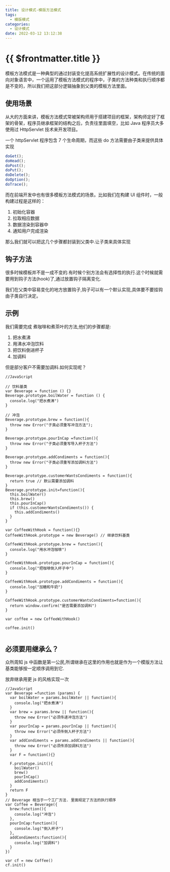 ```yaml
---
title: 设计模式-模版方法模式
tags:
  - 模版模式
categories:
  - 设计模式
date: 2022-03-12 13:12:38
---
```


# {{ $frontmatter.title }}

模板方法模式是一种典型的通过封装变化提高系统扩展性的设计模式。在传统的面向对象语言中，一个运用了模板方法模式的程序中，子类的方法种类和执行顺序都是不变的，所以我们把这部分逻辑抽象到父类的模板方法里面。

<!-- more -->

## 使用场景

从大的方面来讲，模板方法模式常被架构师用于搭建项目的框架，架构师定好了框架的骨架，程序员继承框架的结构之后，负责往里面填空，比如 Java 程序员大多使用过 HttpServlet 技术来开发项目。

一个 httpServlet 程序包含 7 个生命周期，而这些 do 方法需要由子类来提供具体实现

```javascript
doGet();
doHead();
doPost();
doPut();
doDelete();
doOption();
doTrace();
```

而在前端开发中也有很多模板方法模式的场景。比如我们在构建 UI 组件时，一般构建过程是这样的：

1. 初始化容器
2. 拉取相应数据
3. 数据渲染到容器中
4. 通知用户完成渲染

那么我们就可以把这几个步骤都封装到父类中.让子类来具体实现

## 钩子方法

很多时候模板并不是一成不变的.有时候个别方法会有选择性的执行.这个时候就需要用到钩子方法(hook)了,通过放置钩子隔离变化.

我们在父类中容易变化的地方放置钩子,钩子可以有一个默认实现,具体要不要挂钩由子类自行决定。

## 示例

我们需要完成 煮咖啡和煮茶叶的方法,他们的步骤都是:

1. 把水煮沸
2. 用沸水冲泡饮料
3. 把饮料倒进杯子
4. 加调料

但是部分客户不需要加调料.如何实现呢？

```JS
//JavaScript

// 饮料基类
var Beverage = function () {}
Beverage.prototype.boilWater = function () {
  console.log("把水煮沸")
}

// 冲泡
Beverage.prototype.brew = function(){
  throw new Error("子类必须重写冲泡方法");
}

Beverage.prototype.pourInCap =function(){
  throw new Error("子类必须重写导入杯子方法")
}

Beverage.prototype.addCondiments = function(){
  throw new Error("子类必须重写添加调料方法")
}

Beverage.prototype.customerWantsCondiments = function(){
  return true // 默认需要添加调料
}
Beverage.prototype.init=function(){
  this.boilWater()
  this.brew()
  this.pourInCap()
  if (this.customerWantsCondiments()) {
    this.addCondiments()
  }
}

var CoffeeWithHook = function(){}
CoffeeWithHook.prototype = new Beverage() // 继承饮料基类

CoffeeWithHook.prototype.brew = function(){
  console.log("用水冲泡咖啡")
}

CoffeeWithHook.prototype.pourInCap = function(){
  console.log("把咖啡倒入杯子中")
}

CoffeeWithHook.prototype.addCondiments = function(){
  console.log("加糖和牛奶")
}

CoffeeWithHook.prototype.customerWantsCondiments=function(){
  return window.confirm("是否需要添加调料")
}

var coffee = new CoffeeWithHook()

coffee.init()


```

## 必须要用继承么？

众所周知 js 中函数是第一公民,所谓继承在这里的作用也就是作为一个模版方法让基类能够按一定顺序调用到它.

放弃继承用更 js 的风格实现一次

```JS
//JavaScript
var Beverage =function (params) {
  var boilWater = params.boilWater || function(){
    console.log("把水煮沸")
  }
  var brew = params.brew || function(){
    throw new Error("必须传递冲泡方法")
  }
  var pourInCap = params.pourInCap || function(){
    throw new Error("必须传倒入杯子方法")
  }
  var addCondiments = params.addCondiments || function(){
    throw new Error("必须传添加调料方法")
  }
  var F = function(){}

  F.prototype.init(){
    boilWater()
    brew()
    pourInCap()
    addCondiments()
  }
  return F
}
// Beverage 相当于一个工厂方法. 里面规定了方法的执行顺序
var Coffee = Beverage({
  brew:function(){
    console.log("冲泡")
  },
  pourInCap:function(){
    console.log("倒入杯子")
  },
  addCondiments:function(){
    console.log("加调料")
  }
})

var cf = new Coffee()
cf.init()

```
